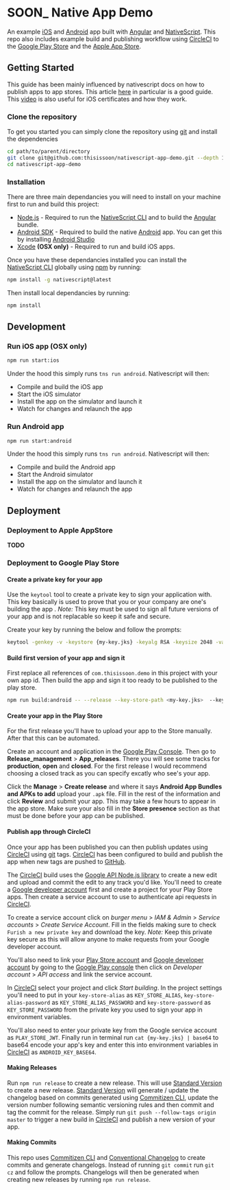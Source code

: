 # SOON_ Native App Demo

An example [iOS][ios] and [Android][android] app built with [Angular][angular] and [NativeScript][nativescript]. This repo also includes example build and publishing workflow using [CircleCI][circleci] to the [Google Play Store][play-store] and the [Apple App Store][app-store].

## Getting Started

This guide has been mainly influenced by nativescript docs on how to publish apps to app stores. This article [here][nativescript-publish] in particular is a good guide. This [video][nativescript-video] is also useful for iOS certificates and how they work.

### Clone the repository

To get you started you can simply clone the repository using [git][git] and install the dependencies

```bash
cd path/to/parent/directory
git clone git@github.com:thisissoon/nativescript-app-demo.git --depth 1
cd nativescript-app-demo
```

### Installation

There are three main dependancies you will need to install on your machine first to run and build this project:

* [Node.js][nodejs] - Required to run the [NativeScript CLI][nativescript] and to build the [Angular][angular] bundle.
* [Android SDK][android-studio] - Required to build the native [Android][android] app. You can get this by installing [Android Studio][android-studio]
* [Xcode][xcode] __(OSX only)__ - Required to run and build iOS apps.

Once you have these dependancies installed you can install the [NativeScript CLI][nativescript] globally using [npm][npm] by running:

```bash
npm install -g nativescript@latest
```

Then install local dependancies by running:

```bash
npm install
```

## Development

### Run iOS app (OSX only)

```bash
npm run start:ios
```

Under the hood this simply runs `tns run android`. Nativescript will then:
* Compile and build the iOS app
* Start the iOS simulator
* Install the app on the simulator and launch it
* Watch for changes and relaunch the app

### Run Android app

```bash
npm run start:android
```

Under the hood this simply runs `tns run android`. Nativescript will then:
* Compile and build the Android app
* Start the Android simulator
* Install the app on the simulator and launch it
* Watch for changes and relaunch the app

## Deployment

### Deployment to Apple AppStore

__TODO__


### Deployment to Google Play Store

#### Create a private key for your app

Use the `keytool` tool to create a private key to sign your application with. This key basically is used to prove that you or your company are one's building the app . *Note:* This key must be used to sign all future versions of your app and is not replacable so keep it safe and secure.

Create your key by running the below and follow the prompts:

```bash
keytool -genkey -v -keystore {my-key.jks} -keyalg RSA -keysize 2048 -validity 10000 -alias {my-alias} -keypass {my-secret-password} -storepass {my-secret-password}
```


#### Build first version of your app and sign it

First replace all references of `com.thisissoon.demo` in this project with your own app id. Then build the app and sign it too ready to be published to the play store.

```bash
npm run build:android -- --release --key-store-path <my-key.jks>  --key-store-password <my-secret-password> --key-store-alias <my-alias> --key-store-alias-password <my-secret-password> --copy-to <my-app.apk>
```

#### Create your app in the Play Store

For the first release you'll have to upload your app to the Store manually. After that this can be automated.

Create an account and application in the [Google Play Console][google-play-console]. Then go to **Release_management** > **App_releases**. There you will see some tracks for **production**, **open** and **closed**. For the first release I would recommend choosing a closed track as you can specify excatly who see's your app.

Click the **Manage** > **Create release** and where it says **Android App Bundles and APKs to add** upload your `.apk` file. Fill in the rest of the information and click **Review** and submit your app. This may take a few hours to appear in the app store. Make sure your also fill in the **Store presence** section as that must be done before your app can be published.

#### Publish app through CircleCI

Once your app has been published you can then publish updates using [CircleCI][circleci] using [git][git] tags. [CircleCI][circleci] has been configured to build and publish the app when new tags are pushed to [GitHub][github].

The [CircleCI][circleci] build uses the [Google API Node.js library][google-api-node] to create a new edit and upload and commit the edit to any track you'd like. You'll need to create a [Google developer account][google-api-console] first and create a project for your Play Store apps. Then create a service account to use to authenticate api requests in [CircleCI][circleci].

To create a service account click on *burger menu* > *IAM & Admin* > *Service accounts* > *Create Service Account*. Fill in the fields making sure to check `Furish a new private key` and download the key. *Note:* Keep this private key secure as this will allow anyone to make requests from your Google developer account.

You'll also need to link your [Play Store account][google-play-console] and [Google developer account][google-api-console] by going to the [Google Play console][google-play-console] then click on *Developer account* > *API access* and link the service account.

In [CircleCI][circleci] select your project and click *Start building*. In the project settings you'll need to put in your `key-store-alias` as `KEY_STORE_ALIAS`, `key-store-alias-password` as `KEY_STORE_ALIAS_PASSWORD` and `key-store-password` as `KEY_STORE_PASSWORD` from the private key you used to sign your app in environment variables.

You'll also need to enter your private key from the Google service account as `PLAY_STORE_JWT`. Finally run in terminal run `cat {my-key.jks} | base64` to base64 encode your app's key and enter this into environment variables in [CircleCI][circleci] as `ANDROID_KEY_BASE64`.


#### Making Releases

Run `npm run release` to create a new release. This will use [Standard Version][standard-version] to create a new release. [Standard Version][standard-version] will generate / update the changelog based on commits generated using [Commitizen CLI][commitizen], update the version number following semantic versioning rules and then commit and tag the commit for the release. Simply run `git push --follow-tags origin master` to trigger a new build in [CircleCI][circleci] and publish a new version of your app.

#### Making Commits

This repo uses [Commitizen CLI][commitizen] and [Conventional Changelog][conventional-changelog] to create commits and generate changelogs. Instead of running `git commit` run `git cz` and follow the prompts. Changelogs will then be generated when creating new releases by running `npm run release`.

[circleci]: https://circleci.com/
[android]: https://www.android.com/
[ios]: https://www.apple.com/uk/ios/ios-11/
[angular]: https://angular.io/
[nativescript]: https://www.nativescript.org/
[nativescript-publish]: https://www.nativescript.org/blog/steps-to-publish-your-nativescript-app-to-the-app-stores
[nativescript-video]: https://www.youtube.com/watch?v=5gKuR2UCOnM
[play-store]: https://play.google.com/store
[app-store]: https://www.apple.com/uk/ios/app-store/
[nodejs]: https://nodejs.org/en/
[npm]: https://www.npmjs.com/
[android-studio]: https://developer.android.com/studio/
[git]: http://git-scm.com/
[xcode]: https://developer.apple.com/xcode/
[google-play-console]: https://play.google.com/apps/publish/
[github]: https://github.com/
[commitizen]: http://commitizen.github.io/cz-cli/
[commitizen-badge]: https://img.shields.io/badge/commitizen-friendly-brightgreen.svg
[conventional-changelog]: https://github.com/conventional-changelog/conventional-changelog
[standard-version]: https://github.com/conventional-changelog/standard-version
[google-api-node]: https://github.com/google/google-api-nodejs-client
[google-api-console]: https://console.developers.google.com/apis/
